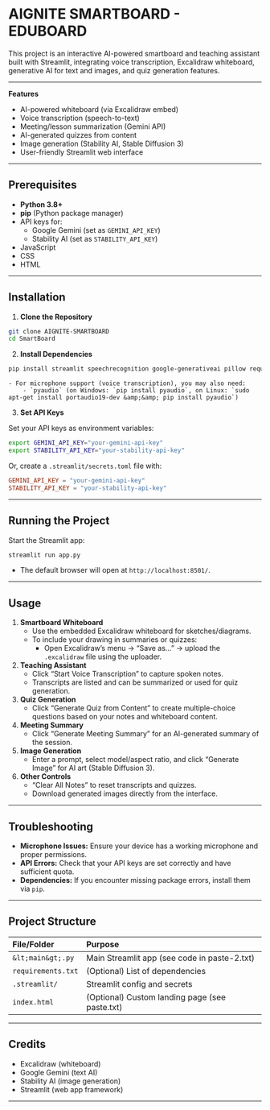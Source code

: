 # AIGNITE SMARTBOARD - EDUBOARD
This project is an interactive AI-powered smartboard and teaching assistant built with Streamlit, integrating voice transcription, Excalidraw whiteboard, generative AI for text and images, and quiz generation features.

---

**Features**

- AI-powered whiteboard (via Excalidraw embed)
- Voice transcription (speech-to-text)
- Meeting/lesson summarization (Gemini API)
- AI-generated quizzes from content
- Image generation (Stability AI, Stable Diffusion 3)
- User-friendly Streamlit web interface

---

## Prerequisites

- **Python 3.8+**
- **pip** (Python package manager)
- API keys for:
    - Google Gemini (set as `GEMINI_API_KEY`)
    - Stability AI (set as `STABILITY_API_KEY`)
- JavaScript
- CSS
- HTML

---

## Installation

1. **Clone the Repository**

```bash
git clone AIGNITE-SMARTBOARD
cd SmartBoard
```

2. **Install Dependencies**

```bash
pip install streamlit speechrecognition google-generativeai pillow requests
```

    - For microphone support (voice transcription), you may also need:
        - `pyaudio` (on Windows: `pip install pyaudio`, on Linux: `sudo apt-get install portaudio19-dev &amp;&amp; pip install pyaudio`)
3. **Set API Keys**

Set your API keys as environment variables:

```bash
export GEMINI_API_KEY="your-gemini-api-key"
export STABILITY_API_KEY="your-stability-api-key"
```

Or, create a `.streamlit/secrets.toml` file with:

```toml
GEMINI_API_KEY = "your-gemini-api-key"
STABILITY_API_KEY = "your-stability-api-key"
```


---

## Running the Project

Start the Streamlit app:

```bash
streamlit run app.py
```

- The default browser will open at `http://localhost:8501/`.

---

## Usage

1. **Smartboard Whiteboard**
    - Use the embedded Excalidraw whiteboard for sketches/diagrams.
    - To include your drawing in summaries or quizzes:
        - Open Excalidraw’s menu → “Save as…” → upload the `.excalidraw` file using the uploader.
2. **Teaching Assistant**
    - Click “Start Voice Transcription” to capture spoken notes.
    - Transcripts are listed and can be summarized or used for quiz generation.
3. **Quiz Generation**
    - Click “Generate Quiz from Content” to create multiple-choice questions based on your notes and whiteboard content.
4. **Meeting Summary**
    - Click “Generate Meeting Summary” for an AI-generated summary of the session.
5. **Image Generation**
    - Enter a prompt, select model/aspect ratio, and click “Generate Image” for AI art (Stable Diffusion 3).
6. **Other Controls**
    - “Clear All Notes” to reset transcripts and quizzes.
    - Download generated images directly from the interface.

---

## Troubleshooting

- **Microphone Issues:** Ensure your device has a working microphone and proper permissions.
- **API Errors:** Check that your API keys are set correctly and have sufficient quota.
- **Dependencies:** If you encounter missing package errors, install them via `pip`.

---

## Project Structure

| File/Folder | Purpose |
| :-- | :-- |
| `&lt;main&gt;.py` | Main Streamlit app (see code in paste-2.txt) |
| `requirements.txt` | (Optional) List of dependencies |
| `.streamlit/` | Streamlit config and secrets |
| `index.html` | (Optional) Custom landing page (see paste.txt) |

---

## Credits

- Excalidraw (whiteboard)
- Google Gemini (text AI)
- Stability AI (image generation)
- Streamlit (web app framework)

---
